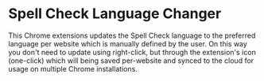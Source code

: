 Spell Check Language Changer
===========
This Chrome extensions updates the Spell Check language to the preferred language per website which is manually defined by the user. On this way you don't need to update using right-click, but through the extension's icon (one-click) which will being saved per-website and synced to the cloud for usage on multiple Chrome installations.
